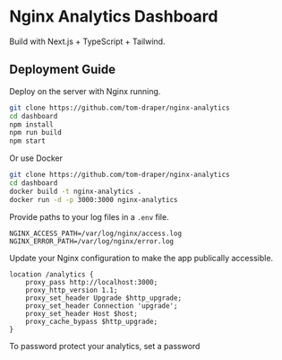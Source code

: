 # Nginx Analytics Dashboard

Build with Next.js + TypeScript + Tailwind.

## Deployment Guide

Deploy on the server with Nginx running.

```bash
git clone https://github.com/tom-draper/nginx-analytics
cd dashboard
npm install
npm run build
npm start
```

Or use Docker

```bash
git clone https://github.com/tom-draper/nginx-analytics
cd dashboard
docker build -t nginx-analytics .
docker run -d -p 3000:3000 nginx-analytics
```

Provide paths to your log files in a `.env` file.

```env
NGINX_ACCESS_PATH=/var/log/nginx/access.log
NGINX_ERROR_PATH=/var/log/nginx/error.log
```

Update your Nginx configuration to make the app publically accessible.

```nginx
location /analytics {
    proxy_pass http://localhost:3000;
    proxy_http_version 1.1;
    proxy_set_header Upgrade $http_upgrade;
    proxy_set_header Connection 'upgrade';
    proxy_set_header Host $host;
    proxy_cache_bypass $http_upgrade;
}
```

To password protect your analytics, set a password 